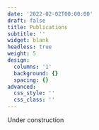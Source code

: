 ```yaml
---
date: '2022-02-02T00:00:00'
draft: false
title: Publications
subtitle: ''
widget: blank
headless: true
weight: 5
design:
  columns: '1'
  background: {}
  spacing: {}
advanced:
  css_style: ''
  css_class: ''
---
```


Under construction
